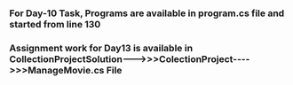 ### For Day-10 Task, Programs are available in program.cs file and started from line 130
### Assignment work for Day13 is available in CollectionProjectSolution--->>>ColectionProject---->>>ManageMovie.cs File

